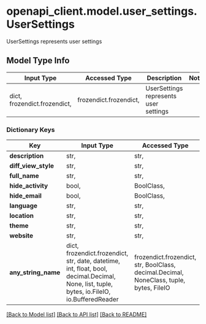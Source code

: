 # openapi_client.model.user_settings.UserSettings

UserSettings represents user settings

## Model Type Info
Input Type | Accessed Type | Description | Notes
------------ | ------------- | ------------- | -------------
dict, frozendict.frozendict,  | frozendict.frozendict,  | UserSettings represents user settings | 

### Dictionary Keys
Key | Input Type | Accessed Type | Description | Notes
------------ | ------------- | ------------- | ------------- | -------------
**description** | str,  | str,  |  | [optional] 
**diff_view_style** | str,  | str,  |  | [optional] 
**full_name** | str,  | str,  |  | [optional] 
**hide_activity** | bool,  | BoolClass,  |  | [optional] 
**hide_email** | bool,  | BoolClass,  | Privacy | [optional] 
**language** | str,  | str,  |  | [optional] 
**location** | str,  | str,  |  | [optional] 
**theme** | str,  | str,  |  | [optional] 
**website** | str,  | str,  |  | [optional] 
**any_string_name** | dict, frozendict.frozendict, str, date, datetime, int, float, bool, decimal.Decimal, None, list, tuple, bytes, io.FileIO, io.BufferedReader | frozendict.frozendict, str, BoolClass, decimal.Decimal, NoneClass, tuple, bytes, FileIO | any string name can be used but the value must be the correct type | [optional]

[[Back to Model list]](../../README.md#documentation-for-models) [[Back to API list]](../../README.md#documentation-for-api-endpoints) [[Back to README]](../../README.md)

